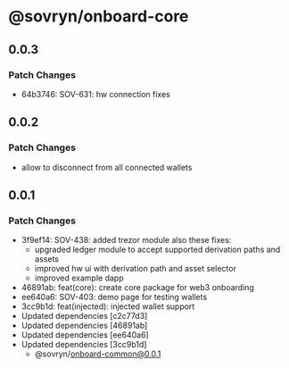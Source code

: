 # @sovryn/onboard-core

## 0.0.3

### Patch Changes

- 64b3746: SOV-631: hw connection fixes

## 0.0.2

### Patch Changes

- allow to disconnect from all connected wallets

## 0.0.1

### Patch Changes

- 3f9ef14: SOV-438: added trezor module
  also these fixes:
  - upgraded ledger module to accept supported derivation paths and assets
  - improved hw ui with derivation path and asset selector
  - improved example dapp
- 46891ab: feat(core): create core package for web3 onboarding
- ee640a6: SOV-403: demo page for testing wallets
- 3cc9b1d: feat(injected): injected wallet support
- Updated dependencies [c2c77d3]
- Updated dependencies [46891ab]
- Updated dependencies [ee640a6]
- Updated dependencies [3cc9b1d]
  - @sovryn/onboard-common@0.0.1
